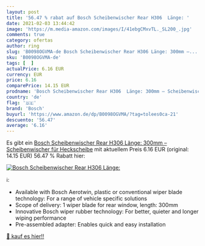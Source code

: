 ```yaml
---
layout: post
title: '56.47 % rabat auf Bosch Scheibenwischer Rear H306  Länge: '
date: 2021-02-03 13:44:42
image: 'https://m.media-amazon.com/images/I/41ebgCMxvTL._SL200_.jpg'
comments: true
category: ofertas
author: ring
slug: 'B0098OGVMA-de Bosch Scheibenwischer Rear H306 Länge: 300mm –...'
sku: 'B0098OGVMA-de'
tags: [  ]
actualPrice: 6.16 EUR
currency: EUR
price: 6.16
comparePrice: 14.15 EUR
prodname: 'Bosch Scheibenwischer Rear H306  Länge: 300mm – Scheibenwischer für Heckscheibe'
country: 'de'
flag: '🇩🇪'
brand: 'Bosch'
buyurl: 'https://www.amazon.de/dp/B0098OGVMA/?tag=tolees0ca-21'
descuento: '56.47'
average: '6.16'
---
```


Es gibt ein [Bosch Scheibenwischer Rear H306  Länge: 300mm – Scheibenwischer für Heckscheibe](https://www.amazon.de/dp/B0098OGVMA/?tag=tolees0ca-21) mit aktuellem Preis 6.16 EUR (original: 14.15 EUR) 56.47 % Rabatt hier:

[![Bosch Scheibenwischer Rear H306  Länge: ](https://m.media-amazon.com/images/I/41ebgCMxvTL._SL200_.jpg)](https://www.amazon.de/dp/B0098OGVMA/?tag=tolees0ca-21)

ℹ️:

- Available with Bosch Aerotwin, plastic or conventional wiper blade technology: For a range of vehicle specific solutions
- Scope of delivery: 1 wiper blade for rear window, length: 300mm
- Innovative Bosch wiper rubber technology: For better, quieter and longer wiping performance
- Pre-assembled adapter: Enables quick and easy installation

[🛒 kauf es hier!!](https://www.amazon.de/dp/B0098OGVMA/?tag=tolees0ca-21)
